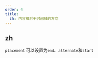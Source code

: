 ```yaml
---
order: 4
title:
  zh: 内容相对于时间轴的方向
---
```


## zh

`placement` 可以设置为`end`、`alternate`和`start`
